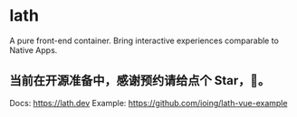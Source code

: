 # lath

A pure front-end container. Bring interactive experiences comparable to Native Apps.

## 当前在开源准备中，感谢预约请给点个 Star，🙏。

Docs: https://lath.dev
Example: https://github.com/ioing/lath-vue-example
